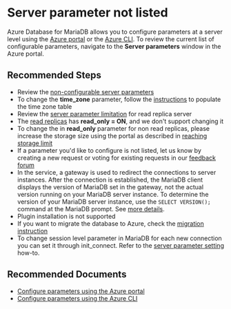 <properties
    pageTitle="Server parameter in Azure Database for MariaDB"
    description="Server parameter not listed"
    service="microsoft.dbformariadb"
    resource="servers"
    authors="ajlam"
    ms.author="andrela"
    displayOrder="400"
    selfHelpType="generic"
    supportTopicIds="32640154"
    resourceTags="servers, databases"
    productPesIds="16617"
    cloudEnvironments="public, Fairfax"
    articleId="a78b942f-009d-4b7b-931a-6cc8c17fff21"
/>

# Server parameter not listed

Azure Database for MariaDB allows you to configure parameters at a server level using the [Azure portal](https://docs.microsoft.com/azure/mariadb/howto-server-parameters) or the [Azure CLI](https://docs.microsoft.com/azure/mariadb/howto-configure-server-parameters-cli). To review the current list of configurable parameters, navigate to the **Server parameters** window in the Azure portal.

## **Recommended Steps**

* Review the [non-configurable server parameters](https://docs.microsoft.com/azure/mariadb/howto-server-parameters#non-configurable-server-parameters)
* To change the **time_zone** parameter, follow the [instructions](https://docs.microsoft.com/azure/mariadb/howto-server-parameters#working-with-the-time-zone-parameter) to populate the time zone table
* Review the [server parameter limitation](https://docs.microsoft.com/azure/mariadb/concepts-read-replicas#considerations-and-limitations) for read replica server
* The [read replicas](https://docs.microsoft.com/azure/mariadb/concepts-read-replicas) has **read_only = ON**, and we don't support changing it
* To change the in **read_only** parameter for non read replicas, please increase the storage size using the portal as described in [reaching storage limit](https://docs.microsoft.com/azure/mariadb/concepts-pricing-tiers#storage)
* If a parameter you'd like to configure is not listed, let us know by creating a new request or voting for existing requests in our [feedback forum](https://feedback.azure.com/forums/915439-azure-database-for-mariadb)
* In the service, a gateway is used to redirect the connections to server instances. After the connection is established, the MariaDB client displays the version of MariaDB set in the gateway, not the actual version running on your MariaDB server instance. To determine the version of your MariaDB server instance, use the `SELECT VERSION();` command at the MariaDB prompt. See [more details](https://docs.microsoft.com/azure/mariadb/concepts-supported-versions).
* Plugin installation is not supported
* If you want to migrate the database to Azure, check the [migration instruction](https://docs.microsoft.com/azure/mariadb/howto-migrate-dump-restore/)
* To change session level parameter in MariaDB for each new connection you can set it through init_connect. Refer to the [server parameter setting](https://docs.microsoft.com/azure/mariadb/howto-server-parameters) how-to.

## **Recommended Documents**

* [Configure parameters using the Azure portal](https://docs.microsoft.com/azure/mariadb/howto-server-parameters/)<br>
* [Configure parameters using the Azure CLI](https://docs.microsoft.com/azure/mariadb/howto-configure-server-parameters-cli/)
